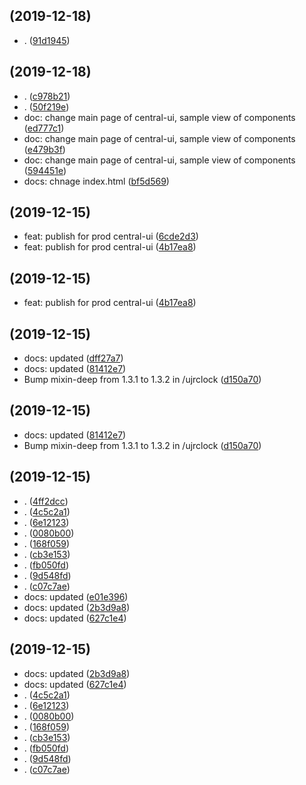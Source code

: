 ##  (2019-12-18)

* . ([91d1945](https://github.com/ualter/webcomponents/commit/91d1945))



##  (2019-12-18)

* . ([c978b21](https://github.com/ualter/webcomponents/commit/c978b21))
* . ([50f219e](https://github.com/ualter/webcomponents/commit/50f219e))
* doc: change main page of central-ui, sample view of components ([ed777c1](https://github.com/ualter/webcomponents/commit/ed777c1))
* doc: change main page of central-ui, sample view of components ([e479b3f](https://github.com/ualter/webcomponents/commit/e479b3f))
* doc: change main page of central-ui, sample view of components ([594451e](https://github.com/ualter/webcomponents/commit/594451e))
* docs: chnage index.html ([bf5d569](https://github.com/ualter/webcomponents/commit/bf5d569))



##  (2019-12-15)

* feat: publish for prod central-ui ([6cde2d3](https://github.com/ualter/webcomponents/commit/6cde2d3))
* feat: publish for prod central-ui ([4b17ea8](https://github.com/ualter/webcomponents/commit/4b17ea8))



##  (2019-12-15)

* feat: publish for prod central-ui ([4b17ea8](https://github.com/ualter/webcomponents/commit/4b17ea8))



##  (2019-12-15)

* docs: updated ([dff27a7](https://github.com/ualter/webcomponents/commit/dff27a7))
* docs: updated ([81412e7](https://github.com/ualter/webcomponents/commit/81412e7))
* Bump mixin-deep from 1.3.1 to 1.3.2 in /ujrclock ([d150a70](https://github.com/ualter/webcomponents/commit/d150a70))



##  (2019-12-15)

* docs: updated ([81412e7](https://github.com/ualter/webcomponents/commit/81412e7))
* Bump mixin-deep from 1.3.1 to 1.3.2 in /ujrclock ([d150a70](https://github.com/ualter/webcomponents/commit/d150a70))



##  (2019-12-15)

* . ([4ff2dcc](https://github.com/ualter/webcomponents/commit/4ff2dcc))
* . ([4c5c2a1](https://github.com/ualter/webcomponents/commit/4c5c2a1))
* . ([6e12123](https://github.com/ualter/webcomponents/commit/6e12123))
* . ([0080b00](https://github.com/ualter/webcomponents/commit/0080b00))
* . ([168f059](https://github.com/ualter/webcomponents/commit/168f059))
* . ([cb3e153](https://github.com/ualter/webcomponents/commit/cb3e153))
* . ([fb050fd](https://github.com/ualter/webcomponents/commit/fb050fd))
* . ([9d548fd](https://github.com/ualter/webcomponents/commit/9d548fd))
* . ([c07c7ae](https://github.com/ualter/webcomponents/commit/c07c7ae))
* docs: updated ([e01e396](https://github.com/ualter/webcomponents/commit/e01e396))
* docs: updated ([2b3d9a8](https://github.com/ualter/webcomponents/commit/2b3d9a8))
* docs: updated ([627c1e4](https://github.com/ualter/webcomponents/commit/627c1e4))



##  (2019-12-15)

* docs: updated ([2b3d9a8](https://github.com/ualter/webcomponents/commit/2b3d9a8))
* docs: updated ([627c1e4](https://github.com/ualter/webcomponents/commit/627c1e4))
* . ([4c5c2a1](https://github.com/ualter/webcomponents/commit/4c5c2a1))
* . ([6e12123](https://github.com/ualter/webcomponents/commit/6e12123))
* . ([0080b00](https://github.com/ualter/webcomponents/commit/0080b00))
* . ([168f059](https://github.com/ualter/webcomponents/commit/168f059))
* . ([cb3e153](https://github.com/ualter/webcomponents/commit/cb3e153))
* . ([fb050fd](https://github.com/ualter/webcomponents/commit/fb050fd))
* . ([9d548fd](https://github.com/ualter/webcomponents/commit/9d548fd))
* . ([c07c7ae](https://github.com/ualter/webcomponents/commit/c07c7ae))



